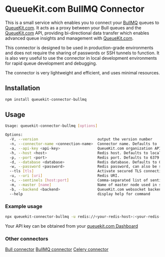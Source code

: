 # QueueKit.com BullMQ Connector

This is a small service which enables you to connect your [BullMQ](https://github.com/taskforcesh/bullmq) queues to [QueueKit.com](https://queuekit.com). It acts as a proxy between your Bull queues and the [QueueKit.com](https://queuekit.com) API, providing bi-directional data transfer which enables advanced queue insights and management with [QueueKit.com](https://queuekit.com).

This connector is designed to be used in production-grade environments and does not require the sharing of passwords or SSH tunnels to function. It is also very useful to use the connector in local development environments for rapid queue development and debugging.

The connector is very lightweight and efficient, and uses minimal resources.

## Installation

```sh
npm install queuekit-connector-bullmq
```

## Usage

```sh
Usage: queuekit-connector-bullmq [options]

Options:
  -V, --version                           output the version number
  -n, --connector-name <connection-name>  Connector name. Defaults to 'Default connector'. (default: "Default connector")
  -a, --api-key <api-key>                 QueueKit.com organization API key. Get this from https://dashboard.queuekit.com
  -h, --host <host>                       Redis host. Defaults to localhost. (default: "localhost")
  -p, --port <port>                       Redis port. Defaults to 6379. (default: "6379")
  -d, --database <database>               Redis database. Defaults to 0. (default: "0")
  -w, --password <password>               Redis password, can also be supplied by setting REDIS_PASSWORD environment variable.
  --tls [tls]                             Activate secured TLS connection to Redis
  -u, --uri [uri]                         Redis URI.
  -s, --sentinels [host:port]             Comma-separated list of sentinel host/port pairs
  -m, --master [name]                     Name of master node used in sentinel configuration
  -b, --backend <backend>                 QueueKit.com websocket backend. Defaults to wss://api.queuekit.com (default: "wss://api.queuekit.com")
  --help                                  display help for command
```

### Example usage

```sh
npx queuekit-connector-bullmq -u redis://<your-redis-host>:<your-redis-port>/<your-redis-db> -a <your-queuekit-api-key>
```

Your API key can be obtained from your [queuekit.com Dashboard](https://dashboard.queuekit.com/)

### Other connectors

[Bull connector](https://github.com/queuekit/queuekit-connector-bull)
[BullMQ connector](https://github.com/queuekit/queuekit-connector-bullmq)
[Celery connector](https://github.com/queuekit/queuekit-connector-celery)
